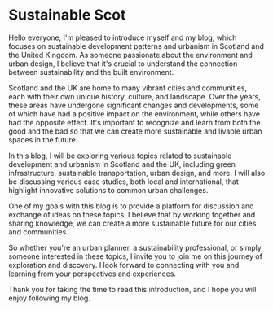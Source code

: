 # Sustainable Scot

Hello everyone, I'm pleased to introduce myself and my blog, which focuses on sustainable development patterns and urbanism in Scotland and the United Kingdom.
As someone passionate about the environment and urban design, I believe that it's crucial to understand the connection between sustainability and the built environment.

Scotland and the UK are home to many vibrant cities and communities, each with their own unique history, culture, and landscape. 
Over the years, these areas have undergone significant changes and developments, some of which have had a positive impact on the environment, while others have had the opposite effect. 
It's important to recognize and learn from both the good and the bad so that we can create more sustainable and livable urban spaces in the future.

In this blog, I will be exploring various topics related to sustainable development and urbanism in Scotland and the UK, including green infrastructure, sustainable transportation, urban design, and more. 
I will also be discussing various case studies, both local and international, that highlight innovative solutions to common urban challenges.

One of my goals with this blog is to provide a platform for discussion and exchange of ideas on these topics. 
I believe that by working together and sharing knowledge, we can create a more sustainable future for our cities and communities.

So whether you're an urban planner, a sustainability professional, or simply someone interested in these topics, I invite you to join me on this journey of exploration and discovery. I look forward to connecting with you and learning from your perspectives and experiences.

Thank you for taking the time to read this introduction, and I hope you will enjoy following my blog.

